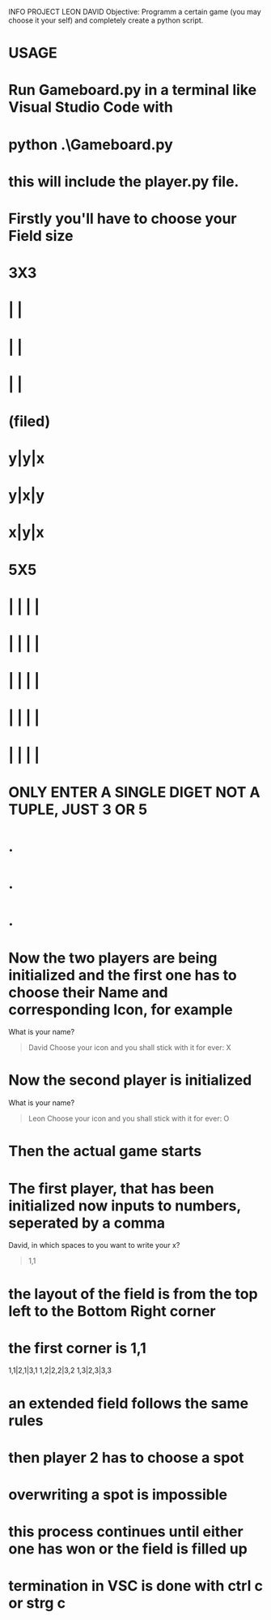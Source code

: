 INFO PROJECT LEON DAVID
Objective:
Programm a certain game (you may choose it your self) and completely create a python script.

# __USAGE__
# Run Gameboard.py in a terminal like Visual Studio Code with
# python .\Gameboard.py
# this will include the player.py file.
# Firstly you'll have to choose your Field size
# 3X3
# | | 
# | |
# | |
# (filed)
# y|y|x
# y|x|y
# x|y|x
# 5X5
# | | | |  
# | | | |
# | | | |
# | | | |
# | | | |
# ONLY ENTER A SINGLE DIGET NOT A TUPLE, JUST 3 OR 5
# .
# .
# .
# Now the two players are being initialized and the first one has to choose their Name and corresponding Icon, for example
What is your name?
>David
Choose your icon and you shall stick with it for ever:
>X
# Now the second player is initialized
What is your name?
>Leon
Choose your icon and you shall stick with it for ever:
>O
# Then the actual game starts
# The first player, that has been initialized now inputs to numbers, seperated by a comma
David, in which spaces to you want to write your x?
>1,1

# the layout of the field is from the top left to the Bottom Right corner
# the first corner is 1,1
1,1|2,1|3,1
1,2|2,2|3,2
1,3|2,3|3,3
# an extended field follows the same rules
# then player 2 has to choose a spot
# overwriting a spot is impossible
# this process continues until either one has won or the field is filled up
# termination in VSC is done with ctrl c or strg c
